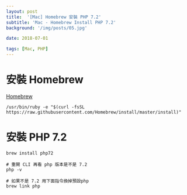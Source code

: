 ```yaml
---
layout: post
title:  '[Mac] Homebrew 安裝 PHP 7.2'
subtitle: 'Mac - Homebrew Install PHP 7.2'
background: '/img/posts/05.jpg'

date: 2018-07-01

tags: [Mac, PHP]
---
```

# 安裝 Homebrew
[Homebrew](https://brew.sh/index_zh-tw)

```
/usr/bin/ruby -e "$(curl -fsSL https://raw.githubusercontent.com/Homebrew/install/master/install)"
```

# 安裝 PHP 7.2

```
brew install php72

# 重開 CLI 再看 php 版本是不是 7.2
php -v

# 如果不是 7.2 用下面指令換掉預設php
brew link php

```